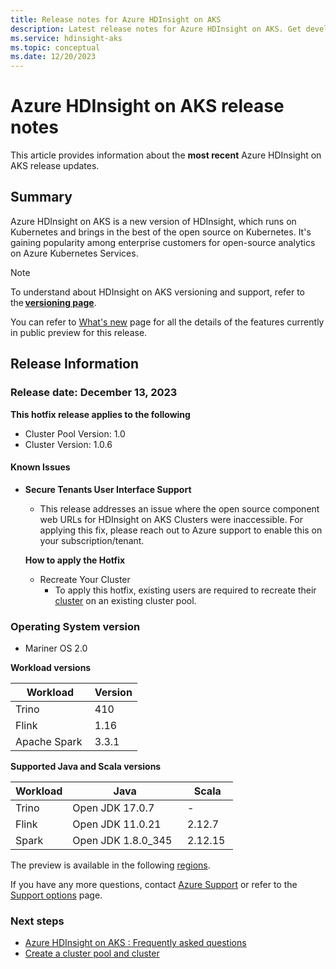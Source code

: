 ```yaml
---
title: Release notes for Azure HDInsight on AKS  
description: Latest release notes for Azure HDInsight on AKS. Get development tips and details for Trino, Flink, Spark, and more.
ms.service: hdinsight-aks
ms.topic: conceptual
ms.date: 12/20/2023
---
```


# Azure HDInsight on AKS release notes

This article provides information about the **most recent** Azure HDInsight on AKS release updates. 

## Summary

Azure HDInsight on AKS is a new version of HDInsight, which runs on Kubernetes and brings in the best of the open source on Kubernetes. It's gaining popularity among enterprise customers for open-source analytics on Azure Kubernetes Services.

> [!NOTE]
> To understand about HDInsight on AKS versioning and support, refer to the **[versioning page](../versions.md)**.

You can refer to [What's new](../whats-new.md) page for all the details of the features currently in public preview for this release.

## Release Information

### Release date: December 13, 2023

**This hotfix release applies to the following**

- Cluster Pool Version: 1.0
- Cluster Version: 1.0.6

#### Known Issues

- **Secure Tenants User Interface Support**
  -   This release addresses an issue where the open source component web URLs for HDInsight on AKS Clusters were inaccessible. For applying this fix, please reach out to Azure support to enable this on your subscription/tenant.
 
  **How to apply the Hotfix**
  -  Recreate Your Cluster
      -  To apply this hotfix, existing users are required to recreate their [cluster](../quickstart-create-cluster.md) on an existing cluster pool. 
 
### Operating System version

- Mariner OS 2.0

**Workload versions**

|Workload|Version|
| -------- | -------- |
|Trino | 410 |
|Flink | 1.16 |
|Apache Spark | 3.3.1 |

**Supported Java and Scala versions**

|Workload |Java|Scala|
| ----------- | -------- | -------- |
|Trino |Open JDK 17.0.7  |- |
|Flink  |Open JDK 11.0.21 |2.12.7 |
|Spark  |Open JDK 1.8.0_345  |2.12.15 |

The preview is available in the following [regions](../overview.md#region-availability-public-preview).

If you have any more questions, contact [Azure Support](https://ms.portal.azure.com/#view/Microsoft_Azure_Support/HelpAndSupportBlade/~/overview) or refer to the [Support options](../hdinsight-aks-support-help.md) page.

### Next steps

- [Azure HDInsight on AKS : Frequently asked questions](../faq.md)
- [Create a cluster pool and cluster](../quickstart-create-cluster.md)
